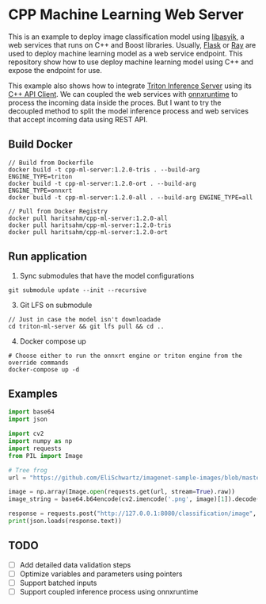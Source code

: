 # CPP Machine Learning Web Server

This is an example to deploy image classification model using [libasyik](https://github.com/okyfirmansyah/libasyik), a web services that runs on C++ and Boost libraries. Usually, [Flask](https://github.com/pallets/flask) or [Ray](https://github.com/ray-project/ray) are used to deploy machine learning model as a web service endpoint. This repository show how to use deploy machine learning model using C++ and expose the endpoint for use.

This example also shows how to integrate [Triton Inference Server](https://github.com/triton-inference-server/server) using its [C++ API Client](https://github.com/triton-inference-server/client). We can coupled the web services with [onnxruntime](https://github.com/microsoft/onnxruntime) to process the incoming data inside the proces. But I want to try the decoupled method to split the model inference process and web services that accept incoming data using REST API.

## Build Docker
```
// Build from Dockerfile
docker build -t cpp-ml-server:1.2.0-tris . --build-arg ENGINE_TYPE=triton
docker build -t cpp-ml-server:1.2.0-ort . --build-arg ENGINE_TYPE=onnxrt
docker build -t cpp-ml-server:1.2.0-all . --build-arg ENGINE_TYPE=all

// Pull from Docker Registry
docker pull haritsahm/cpp-ml-server:1.2.0-all
docker pull haritsahm/cpp-ml-server:1.2.0-tris
docker pull haritsahm/cpp-ml-server:1.2.0-ort
```

## Run application

1. Sync submodules that have the model configurations
```
git submodule update --init --recursive
```

3. Git LFS on submodule
```
// Just in case the model isn't downloadade
cd triton-ml-server && git lfs pull && cd ..
```

4. Docker compose up
```
# Choose either to run the onnxrt engine or triton engine from the override commands
docker-compose up -d
```

## Examples
```python
import base64
import json

import cv2
import numpy as np
import requests
from PIL import Image

# Tree frog
url = "https://github.com/EliSchwartz/imagenet-sample-images/blob/master/n01644373_tree_frog.JPEG?raw=true"

image = np.array(Image.open(requests.get(url, stream=True).raw))
image_string = base64.b64encode(cv2.imencode('.png', image)[1]).decode('utf-8')

response = requests.post("http://127.0.0.1:8080/classification/image", headers={"Content-Type":"application/json"}, data=json.dumps({"image":image_string}))
print(json.loads(response.text))
```

## TODO
- [ ] Add detailed data validation steps
- [ ] Optimize variables and parameters using pointers
- [ ] Support batched inputs
- [ ] Support coupled inference process using onnxruntime
